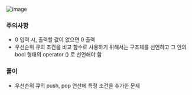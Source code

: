 ![image](https://github.com/user-attachments/assets/9e359644-fbb0-4cc9-be68-207ca261c5ca)

### 주의사항 
- 0 입력 시, 출력할 값이 없으면 0 출력
- 우선순위 큐의 조건을 비교 함수로 사용하기 위해서는 구조체를 선언하고 그 안의 bool 형태의 operator () 로 선언해야 함

### 풀이
- 우선순위 큐의 push, pop 연산에 특정 조건을 추가한 문제